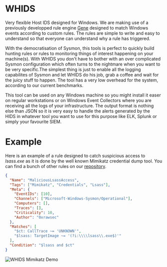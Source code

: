 # WHIDS

Very flexible Host IDS designed for Windows. We are making
use of a previously developped rule engine [Gene](https://github.com/0xrawsec/gene)
designed to match Windows events according to custom rules. The
rules are simple to write and easy to understand so that everyone can
understand why a rule has triggered.

With the democratisation of Sysmon, this tools is perfect to quickly build
hunting rules or rules to monitoring things of interest happening on your
machine(s). With WHIDS you don't have to bother with an over 
complicated Sysmon configuration which often turns to the nightmare when you want
to be very specific.The simplest thing is just to enable all the logging 
capabilites of Sysmon and let WHIDS do his job, grab a coffee and wait
for the juicy stuff to happen. The tool has a very low overhead for the system,
according to our current benchmarks. 

This tool can be used on any Windows machine so you might install it easer on
regular workstations or on Windows Event Collectors where you are receiving
all the logs of your infrastructure. The output format is nothing else than
JSON so it is very easy to handle the alerts generated by the HIDS in whatever
tool you want to use for this purpose like ELK, Splunk or simply your favourite
SIEM.

# Example

Here is an example of a rule designed to catch suspicious access to *lsass.exe*
as it is done by the well known Mimikatz credential dump tool. You can find a 
bunch of other rules on our [repository](https://github.com/0xrawsec/gene-rules).

```json
{
  "Name": "MaliciousLsassAccess",
  "Tags": ["Mimikatz", "Credentials", "Lsass"],
  "Meta": {
    "EventIDs": [10],
    "Channels": ["Microsoft-Windows-Sysmon/Operational"],
    "Computers": [],
    "Traces": [],
    "Criticality": 10,
    "Author": "0xrawsec"
  },
  "Matches": [
    "$ct: CallTrace ~= 'UNKNOWN'",
    "$lsass: TargetImage ~= '(?i:\\\\lsass\\.exe$)'"
  ],
  "Condition": "$lsass and $ct"
}
```

![WHIDS Mimikatz Demo](https://rawsec.lu/img/gifs/whids.gif)
